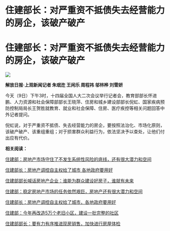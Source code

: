 # 住建部长：对严重资不抵债失去经营能力的房企，该破产破产

# 住建部长：对严重资不抵债失去经营能力的房企，该破产破产

![](https://inews.gtimg.com/om_bt/O7_8ctlu1Xr42igbcTxoFz3qJkkFM1lIwsyCVJVRmGssMAA/1000)

**解放日报·上观新闻记者 朱珉迕 王闲乐 周程祎 邬林桦 刘雪妍**

今天（9日）下午3时，十四届全国人大二次会议举行记者会，教育部部长怀进鹏、人力资源和社会保障部部长王晓萍、住房和城乡建设部部长倪虹、国家疾病预防控制局局长王贺胜就教育、就业和社会保障、住房、医疗疾控等相关问题回答中外记者提问。

倪虹说，对于严重资不抵债、失去经营能力的房企，要按照法治化、市场化原则，该破产破产、该重组重组；对于损害群众利益行为，依法坚决予以查处，让他们付出应有代价。

**相关阅读：**

[住建部：房地产市场守住了不发生系统性风险的底线，还有很大潜力和空间](https://news.qq.com/rain/a/20240309A05DI000)

[住建部长：房地产调控自主权给了城市 各地政府要用好](https://news.qq.com/rain/a/20240309A05DM200)

[住建部部长喊话房地产企业：谁能为群众建设好房子，谁就有未来 ](https://news.qq.com/rain/a/20240309A04Z2400)

[住建部：稳定房地产市场的任务依然艰巨，房地产还有很大潜力和空间
](https://news.qq.com/rain/a/20240309A05CN500)

[住建部长：房地产调控自主权给了城市，各地政府要用好 ](https://news.qq.com/rain/a/20240309A05BYS00)

[住建部：今年再改造5万个老旧小区，建设一批完整的社区 ](https://news.qq.com/rain/a/20240309A05AQZ00)

[住建部部长：要有力有序推进现房销售，加快进行房屋体检 ](https://news.qq.com/rain/a/20240309A0525900)

